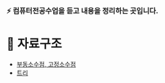 <h3> ⚡️ 컴퓨터전공수업을 듣고 내용을 정리하는 곳입니다.

# 🐙 자료구조
- [부동소수점, 고정소수점](https://leeward-crabapple-4c7.notion.site/de65531c50cb49b4b3bcf92599851ff4)
- [트리](https://leeward-crabapple-4c7.notion.site/Tree-70474277e1bd4634bba2ae0c027a8b9c)
